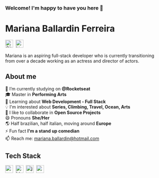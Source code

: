 ### Welcome! I'm happy to have you here 👋
# Mariana Ballardin Ferreira
<a href="https://www.github.com/https://github.com/Mariballardin" target="_blank"><img src="https://img.shields.io/badge/GitHub-100000?style=flat&logo=github&logoColor=white" alt="GitHub Badge" height="25"></a>&nbsp;
<a href="https://www.linkedin.com/in/marianaballardinferreira/" target="_blank"><img src="https://img.shields.io/badge/LinkedIn-0077B5?style=flat&logo=linkedin&logoColor=white" alt="LinkedIn Badge" height="25"></a>&nbsp;

Mariana is an aspiring full-stack developer who is currently transitioning from over a decade working as an actress and director of actors.

## About me
🔭&nbsp;I’m currently studying on **@Rocketseat**
<br/>🎓&nbsp;Master in **Performing Arts**
<br/>🌱&nbsp;Learning about **Web Development - Full Stack**
<br/>💡&nbsp;I'm interested about **Series, Climbing, Travel, Ocean, Arts**
<br/>🤝&nbsp;I like to collaborate in **Open Source Projects**
<br/>😄&nbsp;Pronouns **She/Her**
<br/>🌎&nbsp;Half brazilian, half italian, moving around **Europe**
<br/>⚡&nbsp;Fun fact **I'm a stand up comedian**
<br/>📫&nbsp;Reach me: [mariana.ballardin@hotmail.com](mailto:mariana.ballardin@hotmail.com)

## Tech Stack
<img src="https://img.shields.io/badge/Css3-05122A?style=flat&logo=css3" alt="css3 Badge" height="25">&nbsp;
<img src="https://img.shields.io/badge/Html5-05122A?style=flat&logo=html5" alt="html5 Badge" height="25">&nbsp;
<img src="https://img.shields.io/badge/Javascript-05122A?style=flat&logo=javascript" alt="javascript Badge" height="25">&nbsp;
<img src="https://img.shields.io/badge/React-05122A?style=flat&logo=react" alt="react Badge" height="25">&nbsp;

